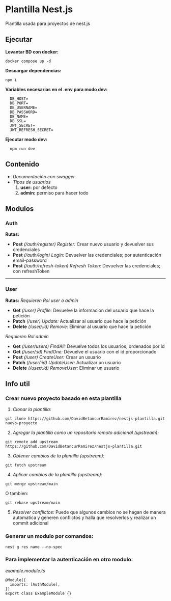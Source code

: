 # Plantilla Nest.js
Plantilla usada para proyectos de nest.js


## Ejecutar
**Levantar BD con docker:**
```
docker compose up -d
```

**Descargar dependencias:**
```
npm i
```

**Variables necesarias en el .env para modo dev:**
```
  DB_HOST=
  DB_PORT=
  DB_USERNAME=
  DB_PASSWORD=
  DB_NAME=
  DB_SSL=
  JWT_SECRET=
  JWT_REFRESH_SECRET=
```

**Ejecutar modo dev:**
```
  npm run dev
```


## Contenido
- *Documentación con swagger*
- *Tipos de usuarios*
  1. **user:** por defecto
  2. **admin:** permiso para hacer todo


## Modulos
### Auth
**Rutas:**
- **Post** *(/auth/register) Register:* Crear nuevo usuario y devuelver sus credenciales
- **Post** *(/auth/login) Login:* Devuelver las credenciales; por autenticación email-password
- **Post** *(/auth/refresh-token) Refresh Token:* Devuelver las credenciales; con refreshToken

---
### User
**Rutas:**
*Requieren Rol user o admin*
- **Get** *(/user) Profile:* Devuelve la informacion del usuario que hace la petición
- **Patch** *(/user) Update:* Actualizar al usuario que hace la petición
- **Delete** *(/user/:id) Remove:* Eliminar al usuario que hace la petición

*Requieren Rol admin*
- **Get** *(/user/users) FindAll:* Devuelve todos los usuarios; ordenados por id
- **Get** *(/user/:id) FindOne:* Devuelve el usuario con el id proporcionado
- **Post** *(/user) CreateUser:* Crear un usuario
- **Patch** *(/user/:id) UpdateUser:* Actualizar un usuario
- **Delete** *(/user/:id) RemoveUser:* Eliminar un usuario


## Info util
### Crear nuevo proyecto basado en esta plantilla
1. *Clonar la plantilla:*
```
git clone https://github.com/DavidBetancurRamirez/nestjs-plantilla.git nuevo-proyecto
```

2. *Agregar la plantilla como un repositorio remoto adicional (upstream):*
```
git remote add upstream https://github.com/DavidBetancurRamirez/nestjs-plantilla.git
```

3. *Obtener cambios de la plantilla (upstream):*
```
git fetch upstream
```

4. *Aplicar cambios de la plantilla (upstream):*
```
git merge upstream/main
```
O tambien:
```
git rebase upstream/main
```

5. *Resolver conflictos:*
Puede que algunos cambios no se hagan de manera automatica y generen conflictos y halla que resolverlos y realizar un commit adicional

### Generar un modulo por comandos:
```
nest g res name --no-spec
```

### Para implementar la autenticación en otro modulo:
*example.module.ts*
```
@Module({
  imports: [AuthModule],
})
export class ExampleModule {}
```
